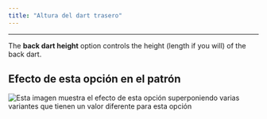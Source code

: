 ```yaml
---
title: "Altura del dart trasero"
---
```


***

The **back dart height** option controls the height (length if you will) of the back dart.

## Efecto de esta opción en el patrón

![Esta imagen muestra el efecto de esta opción superponiendo varias variantes que tienen un valor diferente para esta opción](noble_backdartheight_sample.svg "Efecto de esta opción en el patrón")

